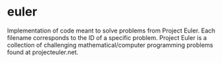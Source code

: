 # euler
Implementation of code meant to solve problems from Project Euler. Each filename corresponds to the ID of a specific problem. Project Euler is a collection of challenging mathematical/computer programming problems found at projecteuler.net.
